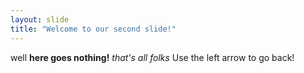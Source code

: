```yaml
---
layout: slide
title: "Welcome to our second slide!"
---
```

well **here goes nothing!** *that's all folks*
Use the left arrow to go back!
